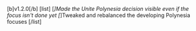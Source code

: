 [b]v1.2.0[/b]
[list]
[*]Made the Unite Polynesia decision visible even if the focus isn't done yet
[*]Tweaked and rebalanced the developing Polynesia focuses
[/list]
